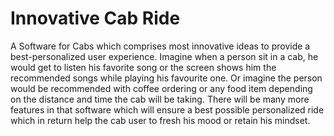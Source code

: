 # Innovative Cab Ride
A Software for Cabs which comprises most innovative ideas to provide a best-personalized user experience. Imagine when a person sit in a cab, he would get to listen his favorite song or the screen shows him the recommended songs while playing his favourite one. Or imagine the person would be recommended with coffee ordering or any food item depending on the distance and time the cab will be taking. There will be many more features in that software which will ensure a best possible personalized ride which in return help the cab user to fresh his mood or retain his mindset. 
